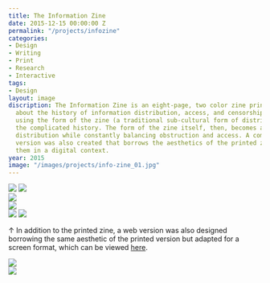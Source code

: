 ```yaml
---
title: The Information Zine
date: 2015-12-15 00:00:00 Z
permalink: "/projects/infozine"
categories:
- Design
- Writing
- Print
- Research
- Interactive
tags:
- Design
layout: image
discription: The Information Zine is an eight-page, two color zine printed on newsprint
  about the history of information distribution, access, and censorship. This piece,
  using the form of the zine (a traditional sub-cultural form of distribution), chronicles
  the complicated history. The form of the zine itself, then, becomes a method of
  distribution while constantly balancing obstruction and access. A companion digital
  version was also created that borrows the aesthetics of the printed zine and reimagines
  them in a digital context.
year: 2015
image: "/images/projects/info-zine_01.jpg"
---
```


<img src="/images/projects/info-zine_01.jpg">
<img src="/images/projects/info-zine_02.jpg">
<div class="images-left"><img src="/images/projects/info-zine_03.jpg"></div>
<div class="images-right">
<img src="/images/projects/info-zine_04.jpg"></div>
<img src="/images/projects/info-zine_05.jpg">
<img src="/images/projects/info-zine-web_01.jpg">
<div class="images-right"><p>&uarr; In addition to the printed zine, a web version was also designed borrowing the same aesthetic of the printed version but adapted for a screen format, which can be viewed <a href="http://jarrettfuller.github.io/The-Information-Zine">here</a>.</p></div>

<section class="clear"></section>

<div class="images-left"><img src="/images/projects/info-zine-web_02.jpg"></div>
<div class="images-right"><img src="/images/projects/info-zine-web_03.jpg"></div>

